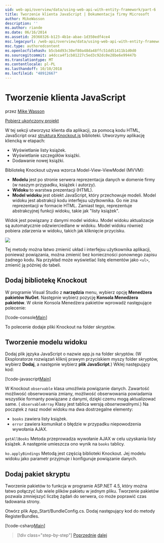 ```yaml
---
uid: web-api/overview/data/using-web-api-with-entity-framework/part-6
title: Tworzenie klienta JavaScript | Dokumentacja firmy Microsoft
author: MikeWasson
description: ''
ms.author: riande
ms.date: 06/16/2014
ms.assetid: 20360326-b123-4b1e-abae-1d350edf4ce4
msc.legacyurl: /web-api/overview/data/using-web-api-with-entity-framework/part-6
msc.type: authoredcontent
ms.openlocfilehash: b5cb4d93c30ef80a48da48ffc51dd51411b1d0d0
ms.sourcegitcommit: a4dcca4f1cb81227c5ed3c92dc0e28be6e99447b
ms.translationtype: MT
ms.contentlocale: pl-PL
ms.lasthandoff: 10/10/2018
ms.locfileid: "48912667"
---
```

<a name="create-the-javascript-client"></a>Tworzenie klienta JavaScript
====================
przez [Mike Wasson](https://github.com/MikeWasson)

[Pobierz ukończony projekt](https://github.com/MikeWasson/BookService)

W tej sekcji utworzysz klienta dla aplikacji, za pomocą kodu HTML, JavaScript oraz [struktura Knockout.js](http://knockoutjs.com/) biblioteki. Utworzymy aplikację kliencką w etapach:

- Wyświetlanie listy książek.
- Wyświetlanie szczegółów książki.
- Dodawanie nowej książki.

Bibliotekę Knockout używa wzorca Model-View-ViewModel (MVVM):

- **Modelu** jest po stronie serwera reprezentacja danych w domenie firmy (w naszym przypadku, książek i autorzy).
- **Widoku** to warstwa prezentacji (HTML).
- **Model widoku** jest obiekt JavaScript, który przechowuje modeli. Model widoku jest abstrakcji kodu interfejsu użytkownika. Go nie zna reprezentacji w formacie HTML. Zamiast tego, reprezentuje abstrakcyjnej funkcji widoku, takie jak &quot;listy książek&quot;.

Widok jest powiązany z danymi model widoku. Model widoku aktualizacje są automatycznie odzwierciedlane w widoku. Model widoku również pobiera zdarzenia w widoku, takich jak kliknięcie przycisku.

![](part-6/_static/image1.png)

Tej metody można łatwo zmienić układ i interfejsu użytkownika aplikacji, ponieważ powiązania, można zmienić bez konieczności ponownego zapisu żadnego kodu. Na przykład może wyświetlać listę elementów jako `<ul>`, zmienić ją później do tabeli.

## <a name="add-the-knockout-library"></a>Dodaj bibliotekę Knockout

W programie Visual Studio z **narzędzia** menu, wybierz opcję **Menedżera pakietów NuGet**. Następnie wybierz pozycję **Konsola Menedżera pakietów**. W oknie Konsola Menedżera pakietów wprowadź następujące polecenie:

[!code-console[Main](part-6/samples/sample1.cmd)]

To polecenie dodaje pliki Knockout na folder skryptów.

## <a name="create-the-view-model"></a>Tworzenie modelu widoku

Dodaj plik języka JavaScript o nazwie app.js na folder skryptów. (W Eksploratorze rozwiązań kliknij prawym przyciskiem myszy folder skryptów, wybierz **Dodaj**, a następnie wybierz **plik JavaScript**.) Wklej następujący kod:

[!code-javascript[Main](part-6/samples/sample2.js)]

W Knockout `observable` klasa umożliwia powiązanie danych. Zawartość możliwość obserwowania zmiany, możliwość obserwowania powiadamia wszystkie formanty powiązane z danymi, dzięki czemu mogą aktualizować same. ( `observableArray` Klasy jest tablica wersją *obserwowalnymi*.) Na początek z nasz model widoku ma dwa dostrzegalne elementy:

- `books` zawiera listy książek.
- `error` zawiera komunikat o błędzie w przypadku niepowodzenia wywołania AJAX.

`getAllBooks` Metoda przeprowadza wywołanie AJAX w celu uzyskania listy książek. A następnie umieszcza ono wynik na `books` tablicy.

`ko.applyBindings` Metodą jest częścią biblioteki Knockout. Jej modelu widoku jako parametr przyjmuje i konfiguruje powiązanie danych.

## <a name="add-a-script-bundle"></a>Dodaj pakiet skryptu

Tworzenie pakietów to funkcja w programie ASP.NET 4.5, który można łatwo połączyć lub wiele plików pakietu w jednym pliku. Tworzenie pakietów pozwala zmniejszyć liczbę żądań do serwera, co może poprawić czas ładowania strony.

Otwórz plik App\_Start/BundleConfig.cs. Dodaj następujący kod do metody RegisterBundles.

[!code-csharp[Main](part-6/samples/sample3.cs)]

> [!div class="step-by-step"]
> [Poprzednie](part-5.md)
> [dalej](part-7.md)
